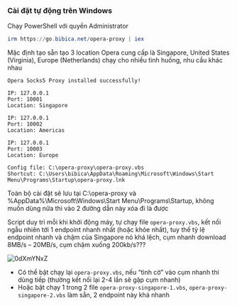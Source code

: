 ### Cài đặt tự động trên Windows
Chạy PowerShell với quyền Administrator

```powershell
irm https://go.bibica.net/opera-proxy | iex
```
Mặc định tạo sẵn tạo 3 location Opera cung cấp là Singapore, United States (Virginia), Europe (Netherlands) chạy cho nhiều tình huống, nhu cầu khác nhau

```
Opera Socks5 Proxy installed successfully!

IP: 127.0.0.1
Port: 10001
Location: Singapore

IP: 127.0.0.1
Port: 10002
Location: Americas

IP: 127.0.0.1
Port: 10003
Location: Europe

Config file: C:\opera-proxy\opera-proxy.vbs
Shortcut: C:\Users\bibica\AppData\Roaming\Microsoft\Windows\Start Menu\Programs\Startup\opera-proxy.lnk
```
Toàn bộ cài đặt sẽ lưu tại C:\opera-proxy và %AppData%\Microsoft\Windows\Start Menu\Programs\Startup, không muốn dùng nữa thì vào 2 đường dẫn này xóa đi là được

Script duy trì mỗi khi khởi động máy, tự chạy file `opera-proxy.vbs`, kết nối ngẫu nhiên tới 1 endpoint nhanh nhất (hoặc khỏe nhất), tuy thế tỷ lệ endpoint nhanh và chậm của Singapore nó khá lệch, cụm nhanh download 8MB/s – 20MB/s, cụm chậm xuống 200kb/s???

<img src="https://img.bibica.net/0dXmYNxZ.png" alt="0dXmYNxZ">

- Có thể bật chạy lại `opera-proxy.vbs`, nếu “tình cờ” vào cụm nhanh thì dùng tiếp (thường kết nối lại 2-4 lần sẽ gặp cụm nhanh) 
- Hoặc bật chạy 1 trong 2 file `opera-proxy-singapore-1.vbs`, `opera-proxy-singapore-2.vbs` làm sẵn, 2 endpoint này khá nhanh

